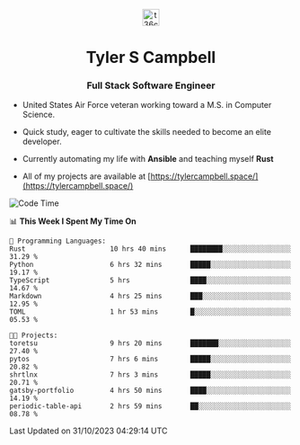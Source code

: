 <p align="center">
<a href="https://www.linkedin.com/in/t36campbell" target="blank"><img align="center" src="https://ik.imagekit.io/t36campbell/Portfolio/linkedin.png.original_m8bbGgPh6.png" alt="t36campbell" height="30" width="30" /></a>
</p>
<h1 align="center">Tyler S Campbell</h1>
<h3 align="center">Full Stack Software Engineer</h3>

* United States Air Force veteran working toward a M.S. in Computer Science.

* Quick study, eager to cultivate the skills needed to become an elite developer.

* Currently automating my life with **Ansible** and teaching myself **Rust**

* All of my projects are available at [https://tylercampbell.space/](https://tylercampbell.space/)

<!--START_SECTION:waka-->
![Code Time](http://img.shields.io/badge/Code%20Time-2%2C949%20hrs%2055%20mins-blue)

📊 **This Week I Spent My Time On** 

```text
💬 Programming Languages: 
Rust                     10 hrs 40 mins      ████████░░░░░░░░░░░░░░░░░   31.29 % 
Python                   6 hrs 32 mins       █████░░░░░░░░░░░░░░░░░░░░   19.17 % 
TypeScript               5 hrs               ████░░░░░░░░░░░░░░░░░░░░░   14.67 % 
Markdown                 4 hrs 25 mins       ███░░░░░░░░░░░░░░░░░░░░░░   12.95 % 
TOML                     1 hr 53 mins        █░░░░░░░░░░░░░░░░░░░░░░░░   05.53 % 

🐱‍💻 Projects: 
toretsu                  9 hrs 20 mins       ███████░░░░░░░░░░░░░░░░░░   27.40 % 
pytos                    7 hrs 6 mins        █████░░░░░░░░░░░░░░░░░░░░   20.82 % 
shrtlnx                  7 hrs 3 mins        █████░░░░░░░░░░░░░░░░░░░░   20.71 % 
gatsby-portfolio         4 hrs 50 mins       ████░░░░░░░░░░░░░░░░░░░░░   14.19 % 
periodic-table-api       2 hrs 59 mins       ██░░░░░░░░░░░░░░░░░░░░░░░   08.78 % 
```


 Last Updated on 31/10/2023 04:29:14 UTC
<!--END_SECTION:waka-->
